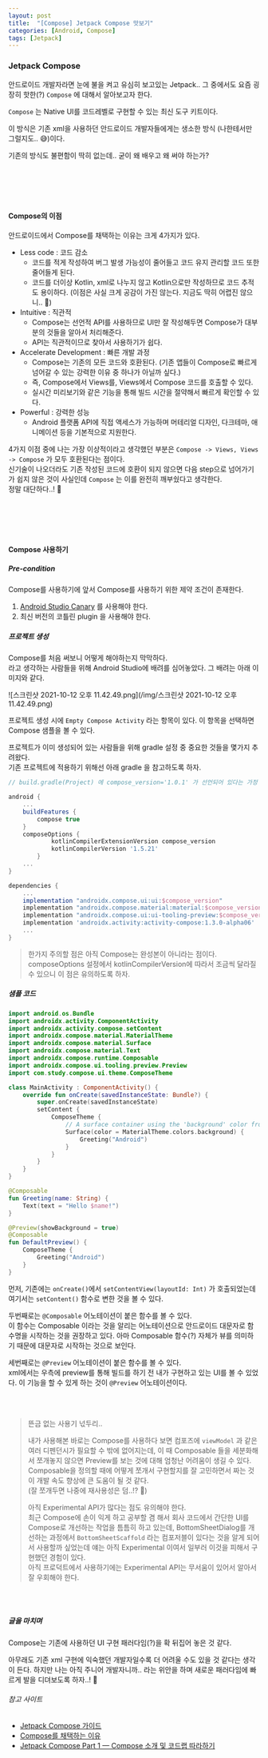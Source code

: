 ```yaml
---
layout: post
title:  "[Compose] Jetpack Compose 맛보기"
categories: [Android, Compose]
tags: [Jetpack]
---
```


### Jetpack Compose

안드로이드 개발자라면 눈에 불을 켜고 유심히 보고있는 Jetpack.. 그 중에서도 요즘 굉장히 핫한(?) `Compose` 에 대해서 알아보고자 한다.

`Compose` 는 Native UI를 코드레벨로 구현할 수 있는 최신 도구 키트이다.

이 방식은 기존 xml을 사용하던 안드로이드 개발자들에게는 생소한 방식 (나한테서만 그럴지도.. 😅)이다.

기존의 방식도 불편함이 딱히 없는데.. 굳이 왜 배우고 왜 써야 하는가?

<br><br><br><br>

#### Compose의 이점

안드로이드에서 Compose를 채택하는 이유는 크게 4가지가 있다.

* Less code : 코드 감소
  * 코드를 적게 작성하여 버그 발생 가능성이 줄어들고 코드 유지 관리할 코드 또한 줄어들게 된다.
  * 코드를 더이상 Kotlin, xml로 나누지 않고 Kotlin으로만 작성하므로 코드 추적도 용이하다. (이점은 사실 크게 공감이 가진 않는다. 지금도 딱히 어렵진 않으니.. 🤪)
* Intuitive : 직관적
  * Compose는 선언적 API를 사용하므로 UI만 잘 작성해두면 Compose가 대부분의 것들을 알아서 처리해준다.
  * API는 직관적이므로 찾아서 사용하기가 쉽다. 
* Accelerate Development : 빠른 개발 과정
  * Compose는 기존의 모든 코드와 호환된다. (기존 앱들이 Compose로 빠르게 넘어갈 수 있는 강력한 이유 중 하나가 아닐까 싶다.)
  * 즉, Compose에서 Views를, Views에서 Compose 코드를 호출할 수 있다.
  * 실시간 미리보기와 같은 기능을 통해 빌드 시간을 절약해서 빠르게 확인할 수 있다. 
* Powerful : 강력한 성능
  * Android 플랫폼 API에 직접 액세스가 가능하며 머테리얼 디자인, 다크테마, 애니메이션 등을 기본적으로 지원한다.

4가지 이점 중에 나는 가장 이상적이라고 생각했던 부분은 `Compose -> Views, Views -> Compose` 가 모두 호환된다는 점이다.<br>
신기술이 나오더라도 기존 작성된 코드에 호환이 되지 않으면 다음 step으로 넘어가기가 쉽지 않은 것이 사실인데 `Compose` 는 이를 완전히 깨부쉈다고 생각한다.<br>
정말 대단하다..! 👊

<br><br><br><br>

#### Compose 사용하기

##### Pre-condition

Compose를 사용하기에 앞서 Compose를 사용하기 위한 제약 조건이 존재한다.

1. [Android Studio Canary](https://developer.android.com/studio/preview) 를 사용해야 한다.
2. 최신 버전의 코틀린 plugin 을 사용해야 한다.

##### 프로젝트 생성

Compose를 처음 써보니 어떻게 해야하는지 막막하다.<br>
라고 생각하는 사람들을 위해 Android Studio에 배려를 심어놓았다. 그 배려는 아래 이미지와 같다.

![스크린샷 2021-10-12 오후 11.42.49.png](/img/스크린샷 2021-10-12 오후 11.42.49.png)

프로젝트 생성 시에 `Empty Compose Activity` 라는 항목이 있다. 이 항목을 선택하면 Compose 샘플을 볼 수 있다.

프로젝트가 이미 생성되어 있는 사람들을 위해 gradle 설정 중 중요한 것들을 몇가지 추려왔다.<br>
기존 프로젝트에 적용하기 위해선 아래 gradle 을 참고하도록 하자.

```gradle
// build.gradle(Project) 에 compose_version='1.0.1' 가 선언되어 있다는 가정

android {
    ...
    buildFeatures {
        compose true
    }
    composeOptions {
            kotlinCompilerExtensionVersion compose_version
            kotlinCompilerVersion '1.5.21'
        }
    ...
}

dependencies {
    ...
    implementation "androidx.compose.ui:ui:$compose_version"
    implementation "androidx.compose.material:material:$compose_version"
    implementation "androidx.compose.ui:ui-tooling-preview:$compose_version"
    implementation 'androidx.activity:activity-compose:1.3.0-alpha06'
    ...
}
```

> 한가지 주의할 점은 아직 Compose는 완성본이 아니라는 점이다.
> composeOptions 설정에서 kotlinCompilerVersion에 따라서 조금씩 달라질 수 있으니 이 점은 유의하도록 하자.

##### 샘플 코드

```kotlin
import android.os.Bundle
import androidx.activity.ComponentActivity
import androidx.activity.compose.setContent
import androidx.compose.material.MaterialTheme
import androidx.compose.material.Surface
import androidx.compose.material.Text
import androidx.compose.runtime.Composable
import androidx.compose.ui.tooling.preview.Preview
import com.study.compose.ui.theme.ComposeTheme

class MainActivity : ComponentActivity() {
    override fun onCreate(savedInstanceState: Bundle?) {
        super.onCreate(savedInstanceState)
        setContent {
            ComposeTheme {
                // A surface container using the 'background' color from the theme
                Surface(color = MaterialTheme.colors.background) {
                    Greeting("Android")
                }
            }
        }
    }
}

@Composable
fun Greeting(name: String) {
    Text(text = "Hello $name!")
}

@Preview(showBackground = true)
@Composable
fun DefaultPreview() {
    ComposeTheme {
        Greeting("Android")
    }
}
```

먼저, 기존에는 `onCreate()`에서 `setContentView(layoutId: Int)` 가 호출되었는데 여기서는 `setContent()` 함수로 변한 것을 볼 수 있다.

두번째로는 `@Composable` 어노테이션이 붙은 함수를 볼 수 있다.<br>
이 함수는 Composable 이라는 것을 알리는 어노테이션으로 안드로이드 대문자로 함수명을 시작하는 것을 권장하고 있다. 
아마 Composable 함수(?) 자체가 뷰를 의미하기 때문에 대문자로 시작하는 것으로 보인다.

세번째로는 `@Preview` 어노테이션이 붙은 함수를 볼 수 있다.<br>
xml에서는 우측에 preview를 통해 빌드를 하기 전 내가 구현하고 있는 UI를 볼 수 있었다. 이 기능을 할 수 있게 하는 것이 `@Preview` 어노테이션이다.

<br><br>

> 뜬금 없는 사용기 넋두리..
> 
> 내가 사용해본 바로는 Compose를 사용하다 보면 컴포즈에 `viewModel` 과 같은 여러 디펜던시가 필요할 수 밖에 없어지는데,
> 이 때 Composable 들을 세분화해서 쪼개놓지 않으면 Preview를 보는 것에 대해 엄청난 어려움이 생길 수 있다.<br>
> Composable을 정의할 때에 어떻게 쪼개서 구현할지를 잘 고민하면서 짜는 것이 개발 속도 향상에 큰 도움이 될 것 같다.<br>
> (잘 쪼개두면 나중에 재사용성은 덤..!? 🎁)
> 
> 아직 Experimental API가 많다는 점도 유의해야 한다.<br>
> 최근 Compose에 손이 익게 하고 공부할 겸 해서 회사 코드에서 간단한 UI를 Compose로 개선하는 작업을 틈틈히 하고 있는데,
> BottomSheetDialog를 개선하는 과정에서 `BottomSheetScaffold` 라는 컴포저블이 있다는 것을 알게 되어서 사용할까 싶었는데
> 얘는 아직 Experimental 이여서 일부러 이것을 피해서 구현했던 경험이 있다.<br>
> 아직 프로덕트에서 사용하기에는 Experimental API는 무서움이 있어서 알아서 잘 우회해야 한다. 

<br><br>

##### 글을 마치며

Compose는 기존에 사용하던 UI 구현 패러다임(?)을 확 뒤집어 놓은 것 같다.

아무래도 기존 xml 구현에 익숙했던 개발자일수록 더 어려울 수도 있을 것 같다는 생각이 든다. 
하지만 나는 아직 주니어 개발자니까.. 라는 위안을 하며 새로운 패러다임에 빠르게 발을 디뎌보도록 하자..! 🦶  

###### 참고 사이트
* [Jetpack Compose 가이드](https://developer.android.com/jetpack/compose/documentation)
* [Compose를 채택하는 이유](https://developer.android.com/jetpack/compose/why-adopt)
* [Jetpack Compose Part 1 — Compose 소개 및 코드랩 따라하기](https://medium.com/android-deep-dive-study/jetpack-compose-part-1-compose-%EC%86%8C%EA%B0%9C-%EB%B0%8F-%EC%BD%94%EB%93%9C%EB%9E%A9-%EB%94%B0%EB%9D%BC%ED%95%98%EA%B8%B0-35f7a0e6c581)